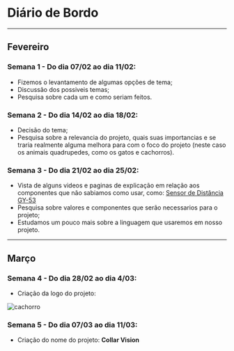 # Diário de Bordo

---

## Fevereiro

### Semana 1 - Do dia 07/02 ao dia 11/02:

- Fizemos o levantamento de algumas opções de tema;
- Discussão dos possiveis temas;
- Pesquisa sobre cada um e como seriam feitos.

### Semana 2 - Do dia 14/02 ao dia 18/02:
- Decisão do tema;
- Pesquisa sobre a relevancia do projeto, quais suas importancias e se traria realmente alguma melhora para com o foco do projeto (neste caso os animais quadrupedes, como os gatos e cachorros).

### Semana 3 - Do dia 21/02 ao dia 25/02:
- Vista de alguns videos e paginas de explicação em relação aos componentes que não sabiamos como usar, como: [Sensor de Distância GY-53](https://youtu.be/AyA0E4xANzA)
- Pesquisa sobre valores e componentes que serão necessarios para o projeto;
- Estudamos um pouco mais sobre a linguagem que usaremos em nosso projeto.

---

## Março

### Semana 4 - Do dia 28/02 ao dia 4/03:
- Criação da logo do projeto:

![cachorro](https://user-images.githubusercontent.com/99488062/156838324-a6b2d2a9-43ef-4fdf-9431-8b11e6389d49.png)

### Semana 5 - Do dia 07/03 ao dia 11/03:
- Criação do nome do projeto: **Collar Vision**
